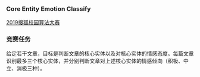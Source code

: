 ### Core Entity Emotion Classify
[2019搜狐校园算法大赛](https://www.biendata.com/competition/sohu2019/)

### 竞赛任务
给定若干文章，目标是判断文章的核心实体以及对核心实体的情感态度。每篇文章识别最多三个核心实体，并分别判断文章对上述核心实体的情感倾向（积极、中立、消极三种）。
